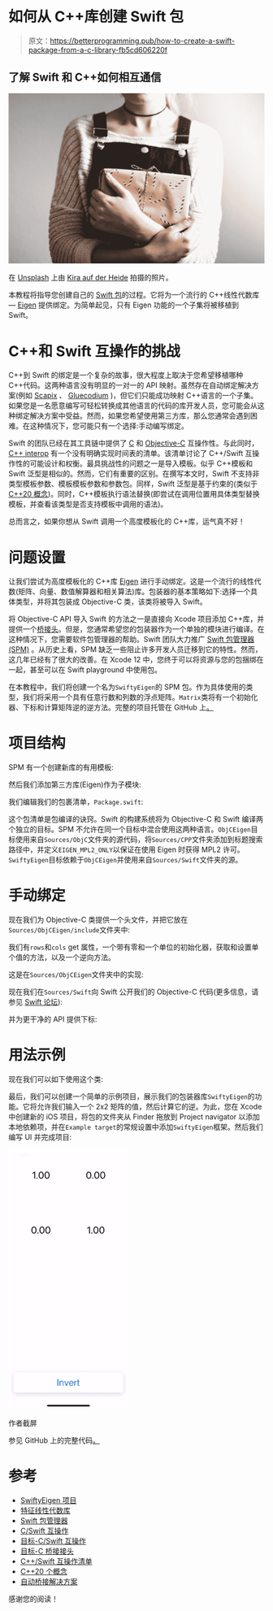 # 如何从 C++库创建 Swift 包

> 原文：<https://betterprogramming.pub/how-to-create-a-swift-package-from-a-c-library-fb5cd606220f>

## 了解 Swift 和 C++如何相互通信

![](img/d185f33c4e584ee4719e7d1c3245326c.png)

在 [Unsplash](https://unsplash.com?utm_source=medium&utm_medium=referral) 上由 [Kira auf der Heide](https://unsplash.com/@kadh?utm_source=medium&utm_medium=referral) 拍摄的照片。

本教程将指导您创建自己的 [Swift 包](https://swift.org/package-manager/)的过程。它将为一个流行的 C++线性代数库— [Eigen](https://gitlab.com/libeigen/eigen) 提供绑定。为简单起见，只有 Eigen 功能的一个子集将被移植到 Swift。

# C++和 Swift 互操作的挑战

C++到 Swift 的绑定是一个复杂的故事，很大程度上取决于您希望移植哪种 C++代码。这两种语言没有明显的一对一的 API 映射。虽然存在自动绑定解决方案(例如 [Scapix](https://github.com/scapix-com/scapix) 、 [Gluecodium](https://github.com/heremaps/gluecodium) )，但它们只能成功映射 C++语言的一个子集。如果您是一名愿意编写可轻松转换成其他语言的代码的库开发人员，您可能会从这种绑定解决方案中受益。然而，如果您希望使用第三方库，那么您通常会遇到困难。在这种情况下，您可能只有一个选择:手动编写绑定。

Swift 的团队已经在其工具链中提供了 [C](https://github.com/apple/swift/blob/main/docs/HowSwiftImportsCAPIs.md) 和 [Objective-C](https://github.com/apple/swift/blob/main/docs/ObjCInterop.md) 互操作性。与此同时， [C++ interop](https://github.com/apple/swift/blob/main/docs/CppInteroperabilityManifesto.md) 有一个没有明确实现时间表的清单。该清单讨论了 C++/Swift 互操作性的可能设计和权衡。最具挑战性的问题之一是导入模板。似乎 C++模板和 Swift 泛型是相似的。然而，它们有重要的区别。在撰写本文时，Swift 不支持非类型模板参数、模板模板参数和参数包。同样，Swift 泛型是基于约束的(类似于 [C++20 概念](https://en.cppreference.com/w/cpp/concepts))。同时，C++模板执行语法替换(即尝试在调用位置用具体类型替换模板，并查看该类型是否支持模板中调用的语法)。

总而言之，如果你想从 Swift 调用一个高度模板化的 C++库，运气真不好！

# 问题设置

让我们尝试为高度模板化的 C++库 [Eigen](https://gitlab.com/libeigen/eigen) 进行手动绑定。这是一个流行的线性代数(矩阵、向量、数值解算器和相关算法)库。包装器的基本策略如下:选择一个具体类型，并将其包装成 Objective-C 类，该类将被导入 Swift。

将 Objective-C API 导入 Swift 的方法之一是直接向 Xcode 项目添加 C++库，并提供一个[桥接头](https://developer.apple.com/documentation/swift/imported_c_and_objective-c_apis/importing_objective-c_into_swift)。但是，您通常希望您的包装器作为一个单独的模块进行编译。在这种情况下，您需要软件包管理器的帮助。Swift 团队大力推广 [Swift 包管理器(SPM)](https://swift.org/package-manager/) 。从历史上看，SPM 缺乏一些阻止许多开发人员迁移到它的特性。然而，这几年已经有了很大的改善。在 Xcode 12 中，您终于可以将资源与您的包捆绑在一起，甚至可以在 Swift playground 中使用包。

在本教程中，我们将创建一个名为`SwiftyEigen`的 SPM 包。作为具体使用的类型，我们将采用一个具有任意行数和列数的浮点矩阵。`Matrix`类将有一个初始化器、下标和计算矩阵逆的逆方法。完整的项目托管在 GitHub 上[。](https://github.com/ksemianov/SwiftyEigen)

# 项目结构

SPM 有一个创建新库的有用模板:

然后我们添加第三方库(Eigen)作为子模块:

我们编辑我们的包裹清单，`Package.swift`:

这个包清单是包编译的诀窍。Swift 的构建系统将为 Objective-C 和 Swift 编译两个独立的目标。SPM 不允许在同一个目标中混合使用这两种语言。`ObjCEigen`目标使用来自`Sources/ObjC`文件夹的源代码，将`Sources/CPP`文件夹添加到标题搜索路径中，并定义`EIGEN_MPL2_ONLY`以保证在使用 Eigen 时获得 MPL2 许可。`SwiftyEigen`目标依赖于`ObjCEigen`并使用来自`Sources/Swift`文件夹的源。

# 手动绑定

现在我们为 Objective-C 类提供一个头文件，并把它放在`Sources/ObjCEigen/include`文件夹中:

我们有`rows`和`cols` get 属性，一个带有零和一个单位的初始化器，获取和设置单个值的方法，以及一个逆向方法。

这是在`Sources/ObjCEigen`文件夹中的实现:

现在我们在`Sources/Swift`向 Swift 公开我们的 Objective-C 代码(更多信息，请参见 [Swift 论坛](https://forums.swift.org/t/why-does-a-package-expose-the-targets-names-for-import-instead-of-product-library-name/16648/2)):

并为更干净的 API 提供下标:

# 用法示例

现在我们可以如下使用这个类:

最后，我们可以创建一个简单的示例项目，展示我们的包装器库`SwiftyEigen`的功能。它将允许我们输入一个 2x2 矩阵的值，然后计算它的逆。为此，您在 Xcode 中创建新的 iOS 项目，将包的文件夹从 Finder 拖放到 Project navigator 以添加本地依赖项，并在`Example target`的常规设置中添加`SwiftyEigen`框架。然后我们编写 UI 并完成项目:

![](img/6f1b1eb221b3ec4f1f18e3648f82ce78.png)

作者截屏

参见 GitHub 上的完整代码[。](https://github.com/ksemianov/SwiftyEigen)

# 参考

*   [SwiftyEigen 项目](https://github.com/ksemianov/SwiftyEigen)
*   [特征线性代数库](https://gitlab.com/libeigen/eigen)
*   [Swift 包管理器](https://swift.org/package-manager/)
*   [C/Swift 互操作](https://github.com/apple/swift/blob/main/docs/HowSwiftImportsCAPIs.md)
*   [目标-C/Swift 互操作](https://github.com/apple/swift/blob/main/docs/ObjCInterop.md)
*   [目标-C 桥接接头](https://developer.apple.com/documentation/swift/imported_c_and_objective-c_apis/importing_objective-c_into_swift)
*   [C++/Swift 互操作清单](https://github.com/apple/swift/blob/main/docs/CppInteroperabilityManifesto.md)
*   [C++20 个概念](https://en.cppreference.com/w/cpp/concepts)
*   [自动桥接解决方案](https://github.com/scapix-com/scapix)

感谢您的阅读！